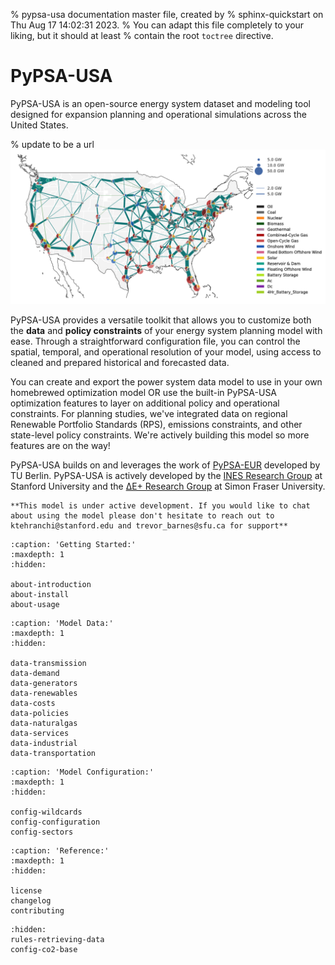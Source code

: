% pypsa-usa documentation master file, created by
% sphinx-quickstart on Thu Aug 17 14:02:31 2023.
% You can adapt this file completely to your liking, but it should at least
% contain the root `toctree` directive.

# PyPSA-USA

PyPSA-USA is an open-source energy system dataset and modeling tool designed for expansion planning and operational simulations across the United States.

% update to be a url
![PyPSA-USA_Network](_static/PyPSA-USA_network.png)

PyPSA-USA provides a versatile toolkit that allows you to customize both the **data** and **policy constraints** of your energy system planning model with ease. Through a straightforward configuration file, you can control the spatial, temporal, and operational resolution of your model, using access to cleaned and prepared historical and forecasted data.

You can create and export the power system data model to use in your own homebrewed optimization model OR use the built-in PyPSA-USA optimization features to layer on additional policy and operational constraints. For planning studies, we've integrated data on regional Renewable Portfolio Standards (RPS), emissions constraints, and other state-level policy constraints. We're actively building this model so more features are on the way!

PyPSA-USA builds on and leverages the work of [PyPSA-EUR](https://pypsa-eur.readthedocs.io/en/latest/index.html) developed by TU Berlin. PyPSA-USA is actively developed by the [INES Research Group](https://ines.stanford.edu) at Stanford University and the [ΔE+ Research Group](https://www.sfu.ca/see/research/delta-e.html) at Simon Fraser University.

```{warning}
**This model is under active development. If you would like to chat about using the model please don't hesitate to reach out to ktehranchi@stanford.edu and trevor_barnes@sfu.ca for support**
```

<!-- ```{include} ../../README.md
:relative-images:
``` -->

<!-- # Indices and tables

- {ref}`genindex`
- {ref}`modindex`
- {ref}`search` -->

<!-- ```{toctree}
:caption: 'Contents:'
:maxdepth: 2
``` -->

```{toctree}
:caption: 'Getting Started:'
:maxdepth: 1
:hidden:

about-introduction
about-install
about-usage
```

```{toctree}
:caption: 'Model Data:'
:maxdepth: 1
:hidden:

data-transmission
data-demand
data-generators
data-renewables
data-costs
data-policies
data-naturalgas
data-services
data-industrial
data-transportation
```

```{toctree}
:caption: 'Model Configuration:'
:maxdepth: 1
:hidden:

config-wildcards
config-configuration
config-sectors
```

```{toctree}
:caption: 'Reference:'
:maxdepth: 1
:hidden:

license
changelog
contributing
```

```{toctree}
:hidden:
rules-retrieving-data
config-co2-base
```
